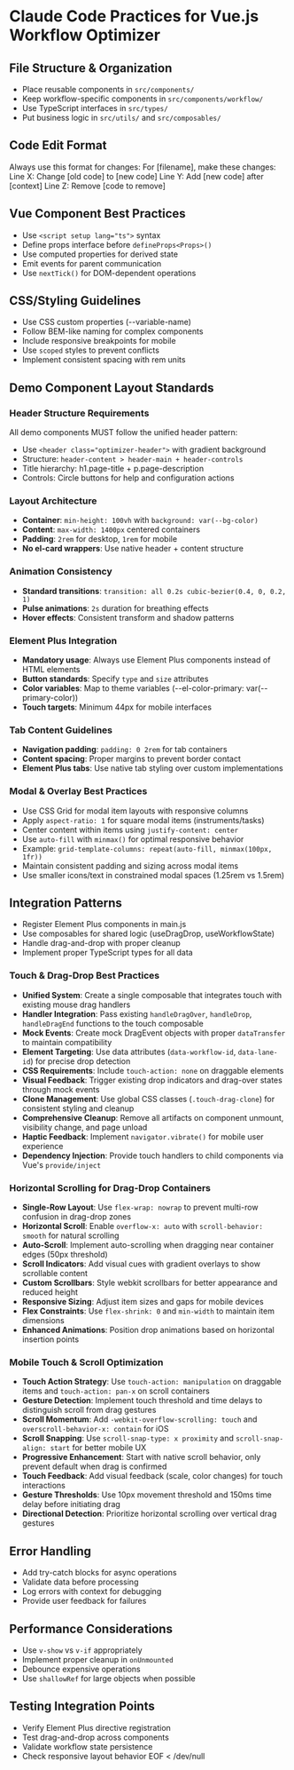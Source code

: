 # Claude Code Practices for Vue.js Workflow Optimizer

## File Structure & Organization
- Place reusable components in `src/components/`
- Keep workflow-specific components in `src/components/workflow/`
- Use TypeScript interfaces in `src/types/`
- Put business logic in `src/utils/` and `src/composables/`

## Code Edit Format
Always use this format for changes:
For [filename], make these changes:
Line X: Change [old code] to [new code]
Line Y: Add [new code] after [context]
Line Z: Remove [code to remove]

## Vue Component Best Practices
- Use `<script setup lang="ts">` syntax
- Define props interface before `defineProps<Props>()`
- Use computed properties for derived state
- Emit events for parent communication
- Use `nextTick()` for DOM-dependent operations

## CSS/Styling Guidelines
- Use CSS custom properties (--variable-name)
- Follow BEM-like naming for complex components
- Include responsive breakpoints for mobile
- Use `scoped` styles to prevent conflicts
- Implement consistent spacing with rem units

## Demo Component Layout Standards

### Header Structure Requirements
All demo components MUST follow the unified header pattern:
- Use `<header class="optimizer-header">` with gradient background
- Structure: `header-content > header-main + header-controls`
- Title hierarchy: h1.page-title + p.page-description
- Controls: Circle buttons for help and configuration actions

### Layout Architecture
- **Container**: `min-height: 100vh` with `background: var(--bg-color)`
- **Content**: `max-width: 1400px` centered containers
- **Padding**: `2rem` for desktop, `1rem` for mobile
- **No el-card wrappers**: Use native header + content structure

### Animation Consistency
- **Standard transitions**: `transition: all 0.2s cubic-bezier(0.4, 0, 0.2, 1)`
- **Pulse animations**: `2s` duration for breathing effects
- **Hover effects**: Consistent transform and shadow patterns

### Element Plus Integration
- **Mandatory usage**: Always use Element Plus components instead of HTML elements
- **Button standards**: Specify `type` and `size` attributes
- **Color variables**: Map to theme variables (--el-color-primary: var(--primary-color))
- **Touch targets**: Minimum 44px for mobile interfaces

### Tab Content Guidelines
- **Navigation padding**: `padding: 0 2rem` for tab containers
- **Content spacing**: Proper margins to prevent border contact
- **Element Plus tabs**: Use native tab styling over custom implementations

### Modal & Overlay Best Practices
- Use CSS Grid for modal item layouts with responsive columns
- Apply `aspect-ratio: 1` for square modal items (instruments/tasks)
- Center content within items using `justify-content: center`
- Use `auto-fill` with `minmax()` for optimal responsive behavior
- Example: `grid-template-columns: repeat(auto-fill, minmax(100px, 1fr))`
- Maintain consistent padding and sizing across modal items
- Use smaller icons/text in constrained modal spaces (1.25rem vs 1.5rem)

## Integration Patterns
- Register Element Plus components in main.js
- Use composables for shared logic (useDragDrop, useWorkflowState)
- Handle drag-and-drop with proper cleanup
- Implement proper TypeScript types for all data

### Touch & Drag-Drop Best Practices
- **Unified System**: Create a single composable that integrates touch with existing mouse drag handlers
- **Handler Integration**: Pass existing `handleDragOver`, `handleDrop`, `handleDragEnd` functions to the touch composable
- **Mock Events**: Create mock DragEvent objects with proper `dataTransfer` to maintain compatibility
- **Element Targeting**: Use data attributes (`data-workflow-id`, `data-lane-id`) for precise drop detection
- **CSS Requirements**: Include `touch-action: none` on draggable elements
- **Visual Feedback**: Trigger existing drop indicators and drag-over states through mock events
- **Clone Management**: Use global CSS classes (`.touch-drag-clone`) for consistent styling and cleanup
- **Comprehensive Cleanup**: Remove all artifacts on component unmount, visibility change, and page unload
- **Haptic Feedback**: Implement `navigator.vibrate()` for mobile user experience
- **Dependency Injection**: Provide touch handlers to child components via Vue's `provide/inject`

### Horizontal Scrolling for Drag-Drop Containers
- **Single-Row Layout**: Use `flex-wrap: nowrap` to prevent multi-row confusion in drag-drop zones
- **Horizontal Scroll**: Enable `overflow-x: auto` with `scroll-behavior: smooth` for natural scrolling
- **Auto-Scroll**: Implement auto-scrolling when dragging near container edges (50px threshold)
- **Scroll Indicators**: Add visual cues with gradient overlays to show scrollable content
- **Custom Scrollbars**: Style webkit scrollbars for better appearance and reduced height
- **Responsive Sizing**: Adjust item sizes and gaps for mobile devices
- **Flex Constraints**: Use `flex-shrink: 0` and `min-width` to maintain item dimensions
- **Enhanced Animations**: Position drop animations based on horizontal insertion points

### Mobile Touch & Scroll Optimization
- **Touch Action Strategy**: Use `touch-action: manipulation` on draggable items and `touch-action: pan-x` on scroll containers
- **Gesture Detection**: Implement touch threshold and time delays to distinguish scroll from drag gestures
- **Scroll Momentum**: Add `-webkit-overflow-scrolling: touch` and `overscroll-behavior-x: contain` for iOS
- **Scroll Snapping**: Use `scroll-snap-type: x proximity` and `scroll-snap-align: start` for better mobile UX
- **Progressive Enhancement**: Start with native scroll behavior, only prevent default when drag is confirmed
- **Touch Feedback**: Add visual feedback (scale, color changes) for touch interactions
- **Gesture Thresholds**: Use 10px movement threshold and 150ms time delay before initiating drag
- **Directional Detection**: Prioritize horizontal scrolling over vertical drag gestures

## Error Handling
- Add try-catch blocks for async operations
- Validate data before processing
- Log errors with context for debugging
- Provide user feedback for failures

## Performance Considerations
- Use `v-show` vs `v-if` appropriately
- Implement proper cleanup in `onUnmounted`
- Debounce expensive operations
- Use `shallowRef` for large objects when possible

## Testing Integration Points
- Verify Element Plus directive registration
- Test drag-and-drop across components
- Validate workflow state persistence
- Check responsive layout behavior
EOF < /dev/null
